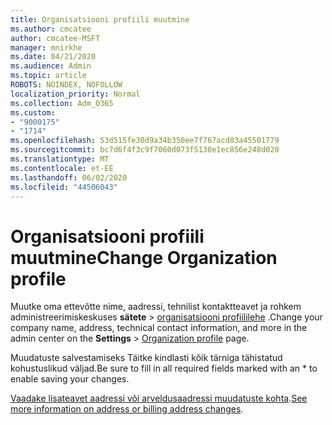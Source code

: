 ```yaml
---
title: Organisatsiooni profiili muutmine
ms.author: cmcatee
author: cmcatee-MSFT
manager: mnirkhe
ms.date: 04/21/2020
ms.audience: Admin
ms.topic: article
ROBOTS: NOINDEX, NOFOLLOW
localization_priority: Normal
ms.collection: Adm_O365
ms.custom:
- "9000175"
- "1714"
ms.openlocfilehash: 53d515fe30d9a34b350ee7f767acd83a45501779
ms.sourcegitcommit: bc7d6f4f3c9f7060d073f5130e1ec856e248d020
ms.translationtype: MT
ms.contentlocale: et-EE
ms.lasthandoff: 06/02/2020
ms.locfileid: "44506043"
---
```

# <a name="change-organization-profile"></a><span data-ttu-id="5d36d-102">Organisatsiooni profiili muutmine</span><span class="sxs-lookup"><span data-stu-id="5d36d-102">Change Organization profile</span></span>

<span data-ttu-id="5d36d-103">Muutke oma ettevõtte nime, aadressi, tehnilist kontaktteavet ja rohkem administreerimiskeskuses **sätete**  >  [organisatsiooni profiililehe](https://go.microsoft.com/fwlink/p/?linkid=2067339) .</span><span class="sxs-lookup"><span data-stu-id="5d36d-103">Change your company name, address, technical contact information, and more in the admin center on the **Settings** > [Organization profile](https://go.microsoft.com/fwlink/p/?linkid=2067339) page.</span></span>

<span data-ttu-id="5d36d-104">Muudatuste salvestamiseks Täitke kindlasti kõik tärniga tähistatud kohustuslikud väljad.</span><span class="sxs-lookup"><span data-stu-id="5d36d-104">Be sure to fill in all required fields marked with an \* to enable saving your changes.</span></span>

<span data-ttu-id="5d36d-105">[Vaadake lisateavet aadressi või arveldusaadressi muudatuste kohta](https://docs.microsoft.com/microsoft-365/admin/manage/change-address-contact-and-more).</span><span class="sxs-lookup"><span data-stu-id="5d36d-105">[See more information on address or billing address changes](https://docs.microsoft.com/microsoft-365/admin/manage/change-address-contact-and-more).</span></span>